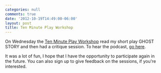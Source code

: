 ```yaml
---
categories: null
comments: true
date: '2012-10-19T14:49:00-06:00'
layout: post
title: Ten Minute Play Workshop
---
```


On Wednesday the [Ten Minute Play Workshop](http://www.tenminuteplayworkshop.com/) read my short play GHOST STORY and then had a critique session. To hear the podcast, [go here](http://www.tenminuteplayworkshop.com/2012/10/session-24-rachel-bublicks-ghost-story.html).

It was a lot of fun, I hope that I have the opportunity to participate again in the future. You can also sign up to give feedback on the sessions, if you're interested.